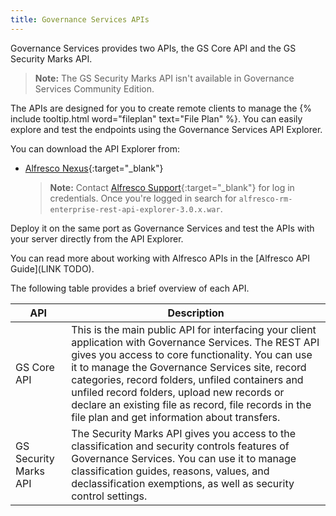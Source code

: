 ```yaml
---
title: Governance Services APIs
---
```


Governance Services provides two APIs, the GS Core API and the GS Security Marks API.

>**Note:** The GS Security Marks API isn't available in Governance Services Community Edition.

The APIs are designed for you to create remote clients to manage the {% include tooltip.html word="fileplan" text="File Plan" %}. You can easily explore and test the endpoints using the Governance Services API Explorer.

You can download the API Explorer from:

* [Alfresco Nexus](https://nexus.alfresco.com/nexus/#welcome){:target="_blank"}

    >**Note:** Contact [Alfresco Support](https://support.alfresco.com/){:target="_blank"} for log in credentials. Once you're logged in search for `alfresco-rm-enterprise-rest-api-explorer-3.0.x.war`.

Deploy it on the same port as Governance Services and test the APIs with your server directly from the API Explorer.

You can read more about working with Alfresco APIs in the [Alfresco API Guide](LINK TODO).

The following table provides a brief overview of each API.

|API|Description|
|---|-----------|
|GS Core API|This is the main public API for interfacing your client application with Governance Services. The REST API gives you access to core functionality. You can use it to manage the Governance Services site, record categories, record folders, unfiled containers and unfiled record folders, upload new records or declare an existing file as record, file records in the file plan and get information about transfers.|
|GS Security Marks API|The Security Marks API gives you access to the classification and security controls features of Governance Services. You can use it to manage classification guides, reasons, values, and declassification exemptions, as well as security control settings.|
